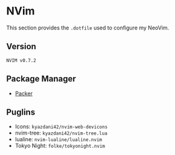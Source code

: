 # NVim

This section provides the `.dotfile` used to configure my NeoVim.

## Version

`NVIM v0.7.2`

## Package Manager

* [Packer](https://github.com/wbthomason/packer.nvim)

## Puglins

* Icons: `kyazdani42/nvim-web-devicons`
* nvim-tree: `kyazdani42/nvim-tree.lua`
* lualine: `nvim-lualine/lualine.nvim`
* Tokyo Night: `folke/tokyonight.nvim`
